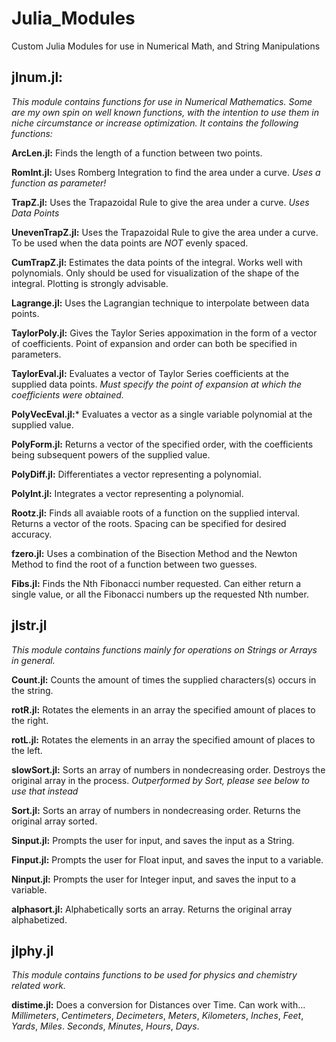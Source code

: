 # Julia_Modules
Custom Julia Modules for use in Numerical Math, and String Manipulations

## jlnum.jl:
*This module contains functions for use in Numerical Mathematics. Some are my own spin on well known functions, with the intention to use them in niche circumstance or increase optimization. It contains the following functions:*

**ArcLen.jl:** Finds the length of a function between two points. 

**RomInt.jl:** Uses Romberg Integration to find the area under a curve. *Uses a function as parameter!*

**TrapZ.jl:** Uses the Trapazoidal Rule to give the area under a curve. *Uses Data Points*

**UnevenTrapZ.jl:** Uses the Trapazoidal Rule to give the area under a curve. To be used when the data points are *NOT* evenly spaced. 

**CumTrapZ.jl:** Estimates the data points of the integral. Works well with polynomials. Only should be used for visualization of the shape of the integral. Plotting is strongly advisable. 

**Lagrange.jl:** Uses the Lagrangian technique to interpolate between data points. 

**TaylorPoly.jl:** Gives the Taylor Series appoximation in the form of a vector of coefficients. Point of expansion and order can both be specified in parameters.

**TaylorEval.jl:** Evaluates a vector of Taylor Series coefficients at the supplied data points. *Must specify the point of expansion at which the coefficients were obtained.*

**PolyVecEval.jl:*** Evaluates a vector as a single variable polynomial at the supplied value.

**PolyForm.jl:** Returns a vector of the specified order, with the coefficients being subsequent powers of the supplied value.

**PolyDiff.jl:** Differentiates a vector representing a polynomial.

**PolyInt.jl:** Integrates a vector representing a polynomial.

**Rootz.jl:** Finds all avaiable roots of a function on the supplied interval. Returns a vector of the roots. Spacing can be specified for desired accuracy.

**fzero.jl:** Uses a combination of the Bisection Method and the Newton Method to find the root of a function between two guesses.

**Fibs.jl:** Finds the Nth Fibonacci number requested. Can either return a single value, or all the Fibonacci numbers up the requested Nth number.

## jlstr.jl
*This module contains functions mainly for operations on Strings or Arrays in general.*

**Count.jl:** Counts the amount of times the supplied characters(s) occurs in the string.

**rotR.jl:** Rotates the elements in an array the specified amount of places to the right.

**rotL.jl:** Rotates the elements in an array the specified amount of places to the left.

**slowSort.jl:** Sorts an array of numbers in nondecreasing order. Destroys the original array in the process. *Outperformed by Sort, please see below to use that instead*

**Sort.jl:** Sorts an array of numbers in nondecreasing order. Returns the original array sorted.

**Sinput.jl:** Prompts the user for input, and saves the input as a String.

**Finput.jl:** Prompts the user for Float input, and saves the input to a variable.

**Ninput.jl:** Prompts the user for Integer input, and saves the input to a variable.

**alphasort.jl:** Alphabetically sorts an array. Returns the original array alphabetized.

## jlphy.jl
*This module contains functions to be used for physics and chemistry related work.*

**distime.jl:** Does a conversion for Distances over Time. Can work with...
*Millimeters*, *Centimeters*, *Decimeters*, *Meters*, *Kilometers*, *Inches*, *Feet*, *Yards*, *Miles*.
*Seconds*, *Minutes*, *Hours*, *Days*.

